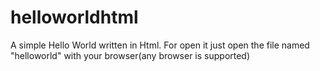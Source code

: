 # helloworldhtml
A simple Hello World written in Html.
For open it just open the file named "helloworld" with your browser(any browser is supported)
